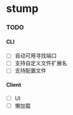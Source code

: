 # stump

### TODO

#### CLI

- [ ] 自动可用寻找端口
- [ ] 支持自定义文件扩展名
- [ ] 支持配置文件

#### Client

- [ ] UI
- [ ] 懒加载
